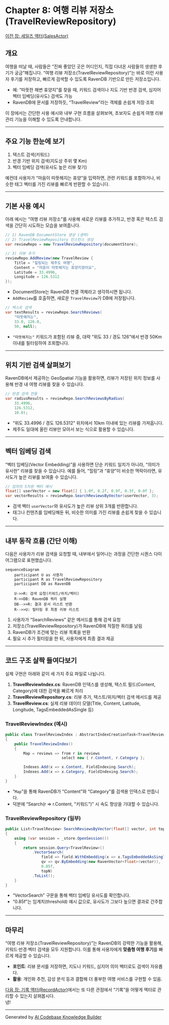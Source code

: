 # Chapter 8: 여행 리뷰 저장소(TravelReviewRepository)

[이전 장: 세일즈 액터(SalesActor)](07_세일즈_액터_salesactor__.md)

## 개요
여행을 떠날 때, 사람들은 “진짜 좋았던 곳은 어디인지, 직접 다녀온 사람들의 생생한 후기가 궁금”해집니다. “여행 리뷰 저장소(TravelReviewRepository)”는 바로 이런 사용자 후기를 저장하고, 빠르게 검색할 수 있도록 RavenDB 기반으로 만든 저장소입니다.  
- 예: “따뜻한 해변 휴양지”를 찾을 때, 키워드 검색이나 지도 기반 반경 검색, 심지어 벡터 임베딩(유사도) 검색도 가능  
- RavenDB에 문서를 저장하듯, “TravelReview”라는 객체를 손쉽게 저장·조회  

이 장에서는 간단한 사용 예시와 내부 구현 흐름을 살펴보며, 초보자도 손쉽게 여행 리뷰 관리 기능을 이해할 수 있도록 안내합니다.

---

## 주요 기능 한눈에 보기
1. 텍스트 검색(키워드)  
2. 반경 기반 위치 검색(지도상 주위 몇 Km)  
3. 벡터 임베딩 검색(유사도 높은 리뷰 찾기)  

예컨데 사용자가 “마음이 따뜻해지는 휴양”을 입력하면, 관련 키워드를 포함하거나, 비슷한 태그 벡터를 가진 리뷰를 빠르게 반환할 수 있습니다.

---

## 기본 사용 예시

아래 예시는 “여행 리뷰 저장소”를 사용해 새로운 리뷰를 추가하고, 반경 혹은 텍스트 검색을 간단히 시도하는 모습을 보여줍니다.

```csharp
// 1) RavenDB DocumentStore 생성 (생략)
// 2) TravelReviewRepository 인스턴스 생성
var reviewRepo = new TravelReviewRepository(documentStore);

// 3) 리뷰 추가
reviewRepo.AddReview(new TravelReview {
    Title = "힐링되는 제주도 여행",
    Content = "마음이 따뜻해지는 휴양지였어요",
    Latitude = 33.4996,
    Longitude = 126.5312
});
```
- DocumentStore는 RavenDB 연결 객체라고 생각하시면 됩니다.  
- `AddReview`를 호출하면, 새로운 `TravelReview`가 DB에 저장됩니다.

```csharp
// 텍스트 검색
var textResults = reviewRepo.SearchReviews(
    "따뜻해지는", 
    33.0, 126.0, 
    50, null);
```
- `"따뜻해지는"` 키워드가 포함된 리뷰 중, 대략 “위도 33 / 경도 126”에서 반경 50Km 이내를 필터링하여 조회합니다.  

---

## 위치 기반 검색 살펴보기
RavenDB에서 제공하는 GeoSpatial 기능을 활용하면, 리뷰가 저장된 위치 정보를 사용해 반경 내 여행 리뷰를 찾을 수 있습니다.

```csharp
// 반경 검색 전용
var radiusResults = reviewRepo.SearchReviewsByRadius(
    33.4996, 
    126.5312, 
    10.0);
```
- “위도 33.4996 / 경도 126.5312” 위치에서 10km 이내에 있는 리뷰를 가져옵니다.  
- 제주도 일대에 올린 리뷰만 모아서 보는 식으로 활용할 수 있습니다.

---

## 벡터 임베딩 검색
“벡터 임베딩(Vector Embedding)”을 사용하면 단순 키워드 일치가 아니라, “의미가 유사한” 리뷰를 찾을 수 있습니다. 예를 들어, “힐링”과 “휴양”이 비슷한 맥락이라면, 유사도가 높은 리뷰를 보여줄 수 있습니다.

```csharp
// 임의의 5차원 벡터 예시
float[] userVector = new float[] { 1.0f, 0.2f, 0.9f, 0.3f, 0.0f };
var vectorResults = reviewRepo.SearchReviewsByVector(userVector, 3);
```
- 검색 벡터 `userVector`와 유사도가 높은 리뷰 상위 3개를 반환합니다.  
- 태그나 컨텐츠를 임베딩해둔 뒤, 비슷한 의미를 가진 리뷰를 손쉽게 찾을 수 있습니다.

---

## 내부 동작 흐름 (간단 이해)

다음은 사용자가 리뷰 검색을 요청할 때, 내부에서 일어나는 과정을 간단한 시퀀스 다이어그램으로 표현했습니다.

```mermaid
sequenceDiagram
    participant U as 사용자
    participant R as TravelReviewRepository
    participant DB as RavenDB

    U->>R: 검색 요청(키워드/위치/벡터)
    R->>DB: RavenDB 쿼리 실행
    DB-->>R: 결과 문서 리스트 반환
    R-->>U: 필터링 후 최종 리뷰 리스트
```
1. 사용자가 “SearchReviews” 같은 메서드를 통해 검색 요청  
2. 저장소(TravelReviewRepository)가 RavenDB에 적절한 쿼리를 날림  
3. RavenDB가 조건에 맞는 리뷰 목록을 반환  
4. 필요 시 추가 필터링을 한 뒤, 사용자에게 최종 결과 제공  

---

## 코드 구조 살짝 들여다보기

실제 구현은 아래와 같이 세 가지 주요 파일로 나뉩니다.

1. **TravelReviewIndex.cs**: RavenDB 인덱스를 생성해, 텍스트 필드(Content, Category)에 대한 검색을 빠르게 처리  
2. **TravelReviewRepository.cs**: 리뷰 추가, 텍스트/위치/벡터 검색 메서드를 제공  
3. **TravelReview.cs**: 실제 리뷰 데이터 모델(Title, Content, Latitude, Longitude, TagsEmbeddedAsSingle 등)

### TravelReviewIndex (예시)
```csharp
public class TravelReviewIndex : AbstractIndexCreationTask<TravelReview>
{
    public TravelReviewIndex()
    {
        Map = reviews => from r in reviews
                         select new { r.Content, r.Category };

        Indexes.Add(x => x.Content, FieldIndexing.Search);
        Indexes.Add(x => x.Category, FieldIndexing.Search);
    }
}
```
- “`Map`”을 통해 RavenDB가 “Content”와 “Category”를 검색용 인덱스로 만듭니다.  
- 덕분에 “Search(r => r.Content, "키워드")” 시 속도 향상을 기대할 수 있습니다.

### TravelReviewRepository (일부)
```csharp
public List<TravelReview> SearchReviewsByVector(float[] vector, int topN = 5)
{
    using (var session = _store.OpenSession())
    {
        return session.Query<TravelReview>()
            .VectorSearch(
                field => field.WithEmbedding(x => x.TagsEmbeddedAsSingle, VectorEmbeddingType.Single),
                qv => qv.ByEmbedding(new RavenVector<float>(vector)),
                0.85f,
                topN)
            .ToList();
    }
}
```
- “VectorSearch” 구문을 통해 벡터 임베딩 유사도를 확인합니다.  
- “0.85f”는 임계치(threshold) 예시 값으로, 유사도가 그보다 높으면 결과로 간주합니다.

---

## 마무리
“여행 리뷰 저장소(TravelReviewRepository)”는 RavenDB의 강력한 기능을 활용해, 키워드·반경·벡터 검색을 모두 지원합니다. 이를 통해 사용자에게 **맞춤형 여행 후기**를 빠르게 제공할 수 있습니다.  
- **포인트**: 리뷰 문서를 저장하면, 지도나 키워드, 심지어 의미 벡터로도 검색이 자유롭다.  
- **활용**: 개인화 추천, 감성 분석 등과 결합해 더 풍부한 여행 서비스를 구현할 수 있음.  

[다음 장: 기록 액터(RecordActor)](09_기록_액터_recordactor__.md)에서는 또 다른 관점에서 “기록”을 어떻게 액터로 관리할 수 있는지 살펴봅시다.  
녕!  

---

Generated by [AI Codebase Knowledge Builder](https://github.com/The-Pocket/Tutorial-Codebase-Knowledge)